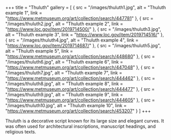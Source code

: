 +++
title = "Thuluth"
gallery = [
  { src = "/images/thuluth1.jpg", alt = "Thuluth example 1", link = "https://www.metmuseum.org/art/collection/search/447781" },
  { src = "/images/thuluth2.jpg", alt = "Thuluth example 2", link = "https://www.loc.gov/item/2019714500/" },
  { src = "/images/thuluth3.jpg", alt = "Thuluth example 3", link = "https://www.loc.gov/item/2019714516/" },
  { src = "/images/thuluth4.jpg", alt = "Thuluth example 4", link = "https://www.loc.gov/item/2019714687/" },
  { src = "/images/thuluth5.jpg", alt = "Thuluth example 5", link = "https://www.metmuseum.org/art/collection/search/448680" },
  { src = "/images/thuluth6.jpg", alt = "Thuluth example 6", link = "https://www.metmuseum.org/art/collection/search/447048" },
  { src = "/images/thuluth7.jpg", alt = "Thuluth example 7", link = "https://www.metmuseum.org/art/collection/search/444462" },
  { src = "/images/thuluth8.jpg", alt = "Thuluth example 8", link = "https://www.metmuseum.org/art/collection/search/444477" },
  { src = "/images/thuluth9.jpg", alt = "Thuluth example 9", link = "https://www.metmuseum.org/art/collection/search/444605" },
  { src = "/images/thuluth10.jpg", alt = "Thuluth example 10", link = "https://www.metmuseum.org/art/collection/search/453207" }
]
+++

Thuluth is a decorative script known for its large size and elegant curves. It was often used for architectural inscriptions, manuscript headings, and religious texts.
